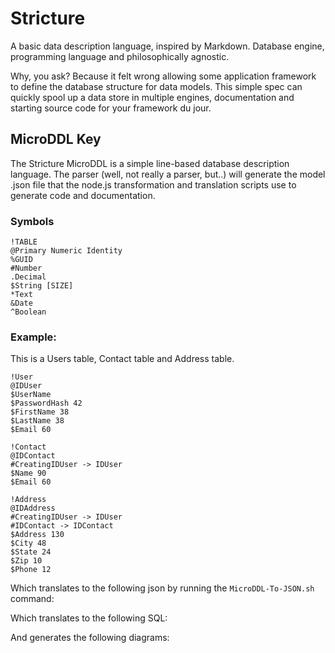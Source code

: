 Stricture
===

A basic data description language, inspired by Markdown.  Database engine, programming language and philosophically agnostic.

Why, you ask?  Because it felt wrong allowing some application framework to define the database structure for data models.  This simple spec can quickly spool up a data store in multiple engines, documentation and starting source code for your framework du jour.

MicroDDL Key
---

The Stricture MicroDDL is a simple line-based database description language.  The parser (well, not really a parser, but..) will generate the model .json file that the node.js transformation and translation scripts use to generate code and documentation.

### Symbols

    !TABLE
    @Primary Numeric Identity
    %GUID
    #Number
    .Decimal
    $String [SIZE]
    *Text
    &Date
    ^Boolean

### Example:

This is a Users table, Contact table and Address table.

    !User
    @IDUser
    $UserName
    $PasswordHash 42
    $FirstName 38
    $LastName 38
    $Email 60
    
    !Contact
    @IDContact
    #CreatingIDUser -> IDUser
    $Name 90
    $Email 60
    
    !Address
    @IDAddress
    #CreatingIDUser -> IDUser
    #IDContact -> IDContact
    $Address 130
    $City 48
    $State 24
    $Zip 10
    $Phone 12

Which translates to the following json by running the `MicroDDL-To-JSON.sh` command:


Which translates to the following SQL:


And generates the following diagrams:

